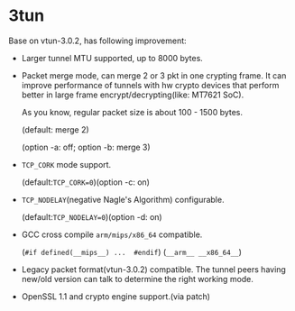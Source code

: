 # 3tun

Base on vtun-3.0.2, has following improvement:

- Larger tunnel MTU supported, up to 8000 bytes.

- Packet merge mode, can merge 2 or 3 pkt in one crypting frame. It can improve performance of tunnels with hw crypto devices that perform better in large frame encrypt/decrypting(like: MT7621 SoC). 

  As you know, regular packet size is about 100 - 1500 bytes.

  (default: merge 2)
  
  (option -a: off; option -b: merge 3)
- `TCP_CORK` mode support.
  
  (default:`TCP_CORK=0`)(option -c: on)
- `TCP_NODELAY`(negative Nagle's Algorithm) configurable.
  
  (default:`TCP_NODELAY=0`)(option -d: on)
- GCC cross compile `arm/mips/x86_64` compatible.
  
  (`#if defined(__mips__) ...  #endif`) (`__arm__ __x86_64__`)
- Legacy packet format(vtun-3.0.2) compatible. The tunnel peers having new/old version can talk to determine the right working mode.
- OpenSSL 1.1 and crypto engine support.(via patch)
